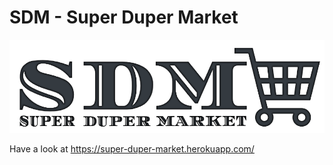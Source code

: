 # SDM - Super Duper Market

![logo](https://github.com/ShahafMachluf/SDM/blob/main/client/web/Resources/logo.png)


Have a look at https://super-duper-market.herokuapp.com/
